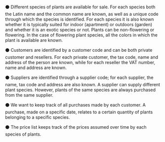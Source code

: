⚫️ Different species of plants are available for sale. For each species both the Latin name and the common name
are known, as well as a unique code through which the species is identified. For each species it is also known
whether it is typically  suited for indoor (apartment) or outdoors (garden) and whether it is an exotic species
or not. Plants can be non-flowering or flowering. In the case of flowering plant species, all the colors in which
the plant is available are known.


⚫️ Customers are identified by a customer code and can be both private customer and resellers. For each private
customer, the tax code, name and address of the person are known, while for each reseller the VAT number,
name and address are known.

⚫️ Suppliers are identified through a supplier code; for each supplier, the name, tax code and address are also
known. A supplier can supply different plant species. However, plants of the same species are always
purchased from the same supplier.

⚫️ We want to keep track of all purchases made by each customer. A purchase, made on a specific date, relates
to a certain quantity of plants belonging to a specific species.

⚫️ The price list keeps track of the prices assumed over time by each species of plants.


